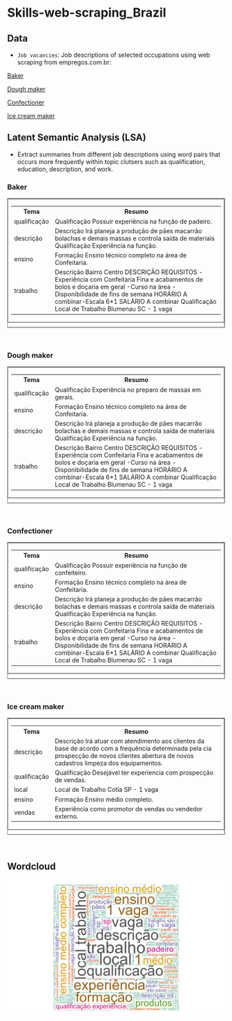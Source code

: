 # Skills-web-scraping_Brazil
 
## Data
- `Job vacancies`: Job descriptions of selected occupations using web scraping from empregos.com.br: 

[Baker](https://www.empregos.com.br/vagas/padeiro)

[Dough maker](https://www.empregos.com.br/vagas/masseiro/)

[Confectioner](https://www.empregos.com.br/vagas/confeiteiro/)

[Ice cream maker](https://www.empregos.com.br/vagas/sorvete/)

## Latent Semantic Analysis (LSA)
- Extract summaries from different job descriptions using word pairs that occurs more frequently within topic clutsers such as qualification, education, description, and work. 

### Baker

<p align= center >
<table cellspacing=0 border=1>
<caption align=bottom class=captiondataframe></caption>
<tr><td>
	<table border=0 class=dataframe>
	<tbody> 
	<tr class= firstline > 
		<th>Tema  </th>
		<th>Resumo</th> 
	</tr> 
<tr> 
<td class=cellinside>qualificação
</td>
<td class=cellinside>Qualificação  Possuir experiência na função de padeiro.
</td></tr>
		
<tr> 
<td class=cellinside>descrição
</td>
<td class=cellinside>Descrição  Irá planeja a produção de pães macarrão bolachas e demais massas e controla saída de materiais Qualificação  Experiência na função.
</td></tr>

<tr> 
<td class=cellinside>ensino
</td>
<td class=cellinside>Formação Ensino técnico completo na área de Confeitaria.
</td></tr>

<tr> 
<td class=cellinside>trabalho
</td>
<td class=cellinside>Descrição  Bairro  Centro DESCRIÇÃO REQUISITOS -Experiência com Confeitaria Fina e acabamentos de bolos e doçaria em geral -Curso na área -Disponibilidade de fins de semana HORÁRIO A combinar-Escala 6*1 SALÁRIO A combinar Qualificação  Local de Trabalho  Blumenau  SC - 1 vaga
</td></tr>

</table>
 </td></table>
 <br>

### Dough maker

<p align= center >
<table cellspacing=0 border=1>
<caption align=bottom class=captiondataframe></caption>
<tr><td>
	<table border=0 class=dataframe>
	<tbody> 
	<tr class= firstline > 
		<th>Tema  </th>
		<th>Resumo</th> 
	</tr> 
<tr> 
<td class=cellinside>qualificação
</td>
<td class=cellinside>Qualificação  Experiência no preparo de massas em gerais.
</td></tr>
		
<tr> 
<td class=cellinside>ensino
</td>
<td class=cellinside>Formação Ensino técnico completo na área de Confeitaria.
</td></tr>

<tr> 
<td class=cellinside>descrição
</td>
<td class=cellinside>Descrição  Irá planeja a produção de pães macarrão bolachas e demais massas e controla saída de materiais Qualificação  Experiência na função.
</td></tr>

<tr> 
<td class=cellinside>trabalho
</td>
<td class=cellinside>Descrição  Bairro  Centro DESCRIÇÃO REQUISITOS -Experiência com Confeitaria Fina e acabamentos de bolos e doçaria em geral -Curso na área -Disponibilidade de fins de semana HORÁRIO A combinar-Escala 6*1 SALÁRIO A combinar Qualificação  Local de Trabalho  Blumenau  SC - 1 vaga
</td></tr>

</table>
 </td></table>
 <br>

### Confectioner

<p align= center >
<table cellspacing=0 border=1>
<caption align=bottom class=captiondataframe></caption>
<tr><td>
	<table border=0 class=dataframe>
	<tbody> 
	<tr class= firstline > 
		<th>Tema  </th>
		<th>Resumo</th> 
	</tr> 
<tr> 
<td class=cellinside>qualificação
</td>
<td class=cellinside>Qualificação  Possuir experiência na função de confeiteiro.
</td></tr>
 
<tr> 
<td class=cellinside>ensino
</td>
<td class=cellinside>Formação Ensino técnico completo na área de Confeitaria.
</td></tr>
 
<tr> 
<td class=cellinside>descrição
</td>
<td class=cellinside>Descrição  Irá planeja a produção de pães macarrão bolachas e demais massas e controla saída de materiais Qualificação  Experiência na função.
</td></tr>
 
<tr> 
<td class=cellinside>trabalho
</td>
<td class=cellinside>Descrição  Bairro  Centro DESCRIÇÃO REQUISITOS -Experiência com Confeitaria Fina e acabamentos de bolos e doçaria em geral -Curso na área -Disponibilidade de fins de semana HORÁRIO A combinar-Escala 6*1 SALÁRIO A combinar Qualificação  Local de Trabalho  Blumenau  SC - 1 vaga
</td></tr>

</table>
 </td></table>
 <br>

### Ice cream maker

<p align= center >
<table cellspacing=0 border=1>
<caption align=bottom class=captiondataframe></caption>
<tr><td>
	<table border=0 class=dataframe>
	<tbody> 
	<tr class= firstline > 
		<th>Tema  </th>
		<th>Resumo</th> 
	</tr> 
<tr> 
<td class=cellinside>descrição
</td>
<td class=cellinside>Descrição  Irá atuar com atendimento aos clientes da base de acordo com a frequência determinada pela cia prospecção de novos clientes abertura de novos cadastros limpeza dos equipamentos.
</td></tr>
 
<tr> 
<td class=cellinside>qualificação
</td>
<td class=cellinside>Qualificação  Desejável ter experiencia com prospecção de vendas.
</td></tr>
 
<tr> 
<td class=cellinside>local
</td>
<td class=cellinside>Local de Trabalho  Cotia  SP - 1 vaga
</td></tr>

<tr> 
<td class=cellinside>ensino
</td>
<td class=cellinside>Formação Ensino médio completo.
</td></tr>

<tr> 
<td class=cellinside>vendas
</td>
<td class=cellinside>Experiência como promotor de vendas ou vendedor externo.
</td></tr>

</table>
 </td></table>
 <br>

## Wordcloud

![](https://github.com/quinrod/Skills-web-scraping_Brazil/blob/master/wordcloudCF.png) 

